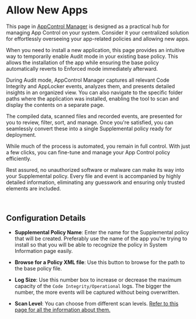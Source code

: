 # Allow New Apps

This page in [AppControl Manager](https://github.com/HotCakeX/Harden-Windows-Security/wiki/AppControl-Manager) is designed as a practical hub for managing App Control on your system. Consider it your centralized solution for effortlessly overseeing your app-related policies and allowing new apps.

When you need to install a new application, this page provides an intuitive way to temporarily enable Audit mode in your existing base policy. This allows the installation of the app while ensuring the base policy automatically reverts to Enforced mode immediately afterward.

During Audit mode, AppControl Manager captures all relevant Code Integrity and AppLocker events, analyzes them, and presents detailed insights in an organized view. You can also navigate to the specific folder paths where the application was installed, enabling the tool to scan and display the contents on a separate page.

The compiled data, scanned files and recorded events, are presented for you to review, filter, sort, and manage. Once you're satisfied, you can seamlessly convert these into a single Supplemental policy ready for deployment.

While much of the process is automated, you remain in full control. With just a few clicks, you can fine-tune and manage your App Control policy efficiently.

Rest assured, no unauthorized software or malware can make its way into your Supplemental policy. Every file and event is accompanied by highly detailed information, eliminating any guesswork and ensuring only trusted elements are included.

<br>

## Configuration Details

* **Supplemental Policy Name**: Enter the name for the Supplemental policy that will be created. Preferably use the name of the app you're trying to install so that you will be able to recognize the policy in System Information page easily.

* **Browse for a Policy XML file**: Use this button to browse for the path to the base policy file.

* **Log Size**: Use this number box to increase or decrease the maximum capacity of the `Code Integrity/Operational` logs. The bigger the number, the more events will be captured without being overwritten.

* **Scan Level**: You can choose from different scan levels. [Refer to this page for all the information about them.](https://github.com/HotCakeX/Harden-Windows-Security/wiki/WDAC-Rule-Levels-Comparison-and-Guide)

<br>
